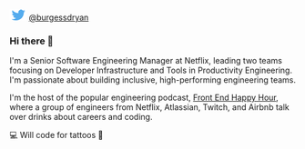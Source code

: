 
[![Twitter icon](./img/twitter.png)](https://twitter.com/burgessdryan) [@burgessdryan](https://twitter.com/burgessdryan)

### Hi there 👋

I'm a Senior Software Engineering Manager at Netflix, leading two teams focusing on Developer Infrastructure and Tools in Productivity Engineering. I'm passionate about building inclusive, high-performing engineering teams.

I'm the host of the popular engineering podcast, [Front End Happy Hour](https://www.frontendhappyhour.com), where a group of engineers from Netflix, Atlassian, Twitch, and Airbnb talk over drinks about careers and coding.

💻 Will code for tattoos 💉
